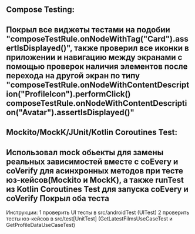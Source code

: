 Compose Testing:
------
Покрыл все виджеты тестами на подобии "composeTestRule.onNodeWithTag("Card").assertIsDisplayed()", также проверил все иконки в приложении
и навигацию между экранами с помощью проверок наличия элементов после перехода на другой экран по типу
"composeTestRule.onNodeWithContentDescription("ProfileIcon").performClick()
 composeTestRule.onNodeWithContentDescription("Avatar").assertIsDisplayed()"
------
Mockito/MockK/JUnit/Kotlin Coroutines Test:
-----
Использовал mock обьекты для замены реальных зависимостей вместе с coEvery и coVerify для асинхронных методов
при тесте юз-кейсов(Mockito и MockK), а также runTest из Kotlin Coroutines Test для запуска coEvery и coVerify
Покрыл оба теста
-------
Инструкции:
1 проверить UI тесты в src/androidTest (UITest)
2 проверить тесты юз-кейсов в src/test[UnitTest] (GetLatestFilmsUseCaseTest и GetProfileDataUseCaseTest)
